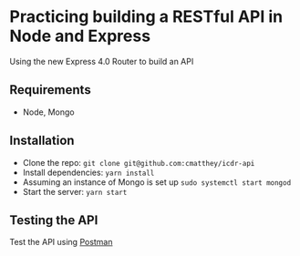# Practicing building a RESTful API in Node and Express

Using the new Express 4.0 Router to build an API

## Requirements

- Node, Mongo

## Installation

- Clone the repo: `git clone git@github.com:cmatthey/icdr-api`
- Install dependencies: `yarn install`
- Assuming an instance of Mongo is set up `sudo systemctl start mongod`
- Start the server: `yarn start`

## Testing the API

Test the API using [Postman](https://chrome.google.com/webstore/detail/postman-rest-client-packa/fhbjgbiflinjbdggehcddcbncdddomop)
